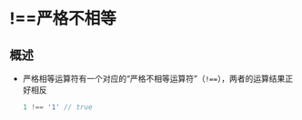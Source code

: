 # !==严格不相等

## 概述

  - 严格相等运算符有一个对应的“严格不相等运算符”（`!==`），两者的运算结果正好相反

    ```js
    1 !== '1' // true
    ```
